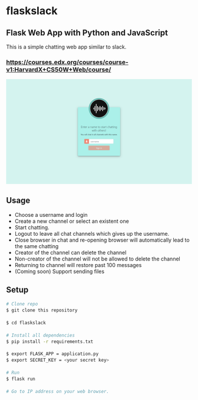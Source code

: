 # flaskslack
## Flask Web App with Python and JavaScript
This is a simple chatting web app similar to slack. 

### https://courses.edx.org/courses/course-v1:HarvardX+CS50W+Web/course/

![](static/img/loginpage.png)

## Usage
* Choose a username and login
* Create a new channel or select an existent one
* Start chatting. 
* Logout to leave all chat channels which gives up the username.
* Close browser in chat and re-opening browser will automatically lead to the same chatting
* Creator of the channel can delete the channel
* Non-creator of the channel will not be allowed to delete the channel
* Returning to channel will restore past 100 messages
* (Coming soon) Support sending files
 

## Setup

```bash
# Clone repo
$ git clone this repository

$ cd flaskslack

# Install all dependencies
$ pip install -r requirements.txt

$ export FLASK_APP = application.py
$ export SECRET_KEY = <your secret key>

# Run
$ flask run

# Go to IP address on your web browser.
```
